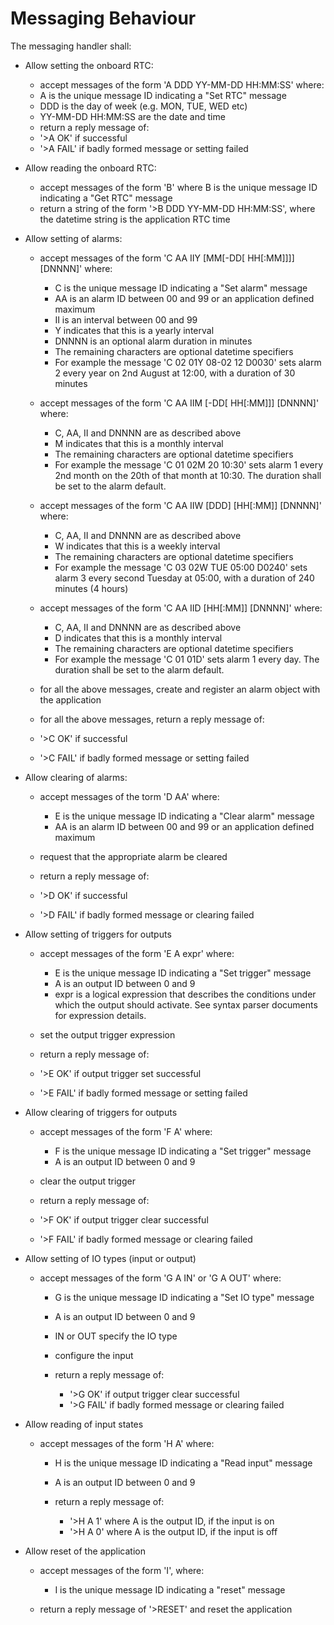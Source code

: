# Messaging Behaviour

The messaging handler shall:

* Allow setting the onboard RTC:
  * accept messages of the form 'A DDD YY-MM-DD HH:MM:SS' where:
  * A is the unique message ID indicating a "Set RTC" message
  * DDD is the day of week (e.g. MON, TUE, WED etc)
  * YY-MM-DD HH:MM:SS are the date and time
  * return a reply message of:
   * '>A OK' if successful
   * '>A FAIL' if badly formed message or setting failed

* Allow reading the onboard RTC:
  * accept messages of the form 'B' where B is the unique message ID indicating a "Get RTC" message
  * return a string of the form '>B DDD YY-MM-DD HH:MM:SS', where the datetime string is the application RTC time

* Allow setting of alarms:
  * accept messages of the form 'C AA IIY [MM[-DD[ HH[:MM]]]] [DNNNN]' where:
    * C is the unique message ID indicating a "Set alarm" message
    * AA is an alarm ID between 00 and 99 or an application defined maximum
    * II is an interval between 00 and 99
    * Y indicates that this is a yearly interval
    * DNNNN is an optional alarm duration in minutes
    * The remaining characters are optional datetime specifiers
    * For example the message 'C 02 01Y 08-02 12 D0030' sets alarm 2 every year on 2nd August at 12:00, with a duration of 30 minutes

  * accept messages of the form 'C AA IIM [-DD[ HH[:MM]]] [DNNNN]' where:
    * C, AA, II and DNNNN are as described above
    * M indicates that this is a monthly interval
    * The remaining characters are optional datetime specifiers
    * For example the message 'C 01 02M 20 10:30' sets alarm 1 every 2nd month on the 20th of that month at 10:30. The duration shall be set to the alarm default.

  * accept messages of the form 'C AA IIW [DDD] [HH[:MM]] [DNNNN]' where:
    * C, AA, II and DNNNN are as described above
    * W indicates that this is a weekly interval
    * The remaining characters are optional datetime specifiers
    * For example the message 'C 03 02W TUE 05:00 D0240' sets alarm 3 every second Tuesday at 05:00, with a duration of 240 minutes (4 hours)

  * accept messages of the form 'C AA IID [HH[:MM]] [DNNNN]' where:
    * C, AA, II and DNNNN are as described above
    * D indicates that this is a monthly interval
    * The remaining characters are optional datetime specifiers
    * For example the message 'C 01 01D' sets alarm 1 every day. The duration shall be set to the alarm default.

  * for all the above messages, create and register an alarm object with the application

  * for all the above messages, return a reply message of:
   * '>C OK' if successful
   * '>C FAIL' if badly formed message or setting failed

* Allow clearing of alarms:
  * accept messages of the torm 'D AA' where:
    * E is the unique message ID indicating a "Clear alarm" message
    * AA is an alarm ID between 00 and 99 or an application defined maximum
  
  * request that the appropriate alarm be cleared

  * return a reply message of:
   * '>D OK' if successful
   * '>D FAIL' if badly formed message or clearing failed

* Allow setting of triggers for outputs
  * accept messages of the form 'E A expr' where:
    * E is the unique message ID indicating a "Set trigger" message
    * A is an output ID between 0 and 9
    * expr is a logical expression that describes the conditions under which the output should activate. See syntax parser documents for expression details.

  * set the output trigger expression

  * return a reply message of:
   * '>E OK' if output trigger set successful
   * '>E FAIL' if badly formed message or setting failed

* Allow clearing of triggers for outputs
  * accept messages of the form 'F A' where:
    * F is the unique message ID indicating a "Set trigger" message
    * A is an output ID between 0 and 9

  * clear the output trigger

  * return a reply message of:
   * '>F OK' if output trigger clear successful
   * '>F FAIL' if badly formed message or clearing failed

* Allow setting of IO types (input or output)
  * accept messages of the form 'G A IN' or 'G A OUT' where:
    * G is the unique message ID indicating a "Set IO type" message
    * A is an output ID between 0 and 9
    * IN or OUT specify the IO type

    * configure the input

    * return a reply message of:
      * '>G OK' if output trigger clear successful
      * '>G FAIL' if badly formed message or clearing failed

* Allow reading of input states
  * accept messages of the form 'H A' where:
    * H is the unique message ID indicating a "Read input" message
    * A is an output ID between 0 and 9

    * return a reply message of:
      * '>H A 1' where A is the output ID, if the input is on
      * '>H A 0' where A is the output ID, if the input is off

* Allow reset of the application
  * accept messages of the form 'I', where:
    * I is the unique message ID indicating a "reset" message

  * return a reply message of '>RESET' and reset the application